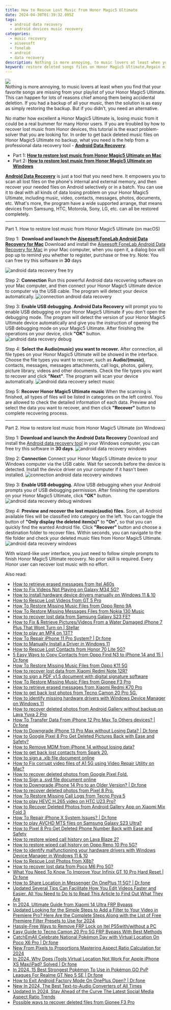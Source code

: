 ```yaml
---
title: How to Rescue Lost Music from Honor Magic5 Ultimate
date: 2024-04-30T01:39:32.095Z
tags: 
  - android data recovery
  - android devices music recovery
categories: 
  - music recovery
  - aiseesoft
  - fonelab
  - android
  - data recovery
description: Nothing is more annoying, to music lovers at least when you find that your favorite songs are missing from your playlist of your Honor Magic5 Ultimate. This can happen for lots of reasons chief among them being accidental deletion. If you had a backup of all your music, then the solution is as easy as simply restoring the backup. But if you didn’t, you need an alternative.
keyword: restore deleted songs files on Honor Magic5 Ultimate,Regain missing songs on Honor Magic5 Ultimate,save lost music on Honor Magic5 Ultimate,recover lost music from Honor Magic5 Ultimate,broken Honor Magic5 Ultimate songs recovery solution,Honor Magic5 Ultimate music recovery,deletes music of Honor Magic5 Ultimate,Honor Magic5 Ultimate music recovery software,how to refind deleted music from Honor Magic5 Ultimate,how to recover music in Honor Magic5 Ultimate,lost all music in Honor Magic5 Ultimate again,recover music from Honor Magic5 Ultimate
---
```


<img src="https://img0mobiles.techidaily.com/images/best-assets/devices/honor/honor-magic5-ultimate/3.jpg" class="atpl-imgstyle"  />

<div class="atpl-content atpl-for-fonelab-android recover-music">

<div class="atpl-post-description-part-1">
Nothing is more annoying, to music lovers at least when you find that your favorite songs are missing from your playlist of your Honor Magic5 Ultimate. This can happen for lots of reasons chief among them being accidental deletion. If you had a backup of all your music, then the solution is as easy as simply restoring the backup. But if you didn’t, you need an alternative.
</div>



<div class="atpl-post-description-part-2">
<div class="tpl-content-sub-paragraph-normal">
  <p>
      No matter how excellent a Honor Magic5 Ultimate is, losing music from it could be a real bummer for many Honor users. If you are troubled by how to recover lost music from Honor  devices, this tutorial is the exact problem-solver that you are looking for. In order to get back deleted music files on Honor Magic5 Ultimate no backup, what you need is the help from a professional data recovery tool - <a href="https://tools.techidaily.com/aiseesoft-android-data-recovery/" ><strong>Android Data Recovery</strong></a>.
  </p>
</div>
</div>

<ul>
  <li>Part 1: <strong><a href="#p1">How to restore lost music from Honor Magic5 Ultimate on Mac</a></strong></li>
  <li>Part 2: <strong><a href="#p2">How to restore lost music from Honor Magic5 Ultimate on Windows</a></strong></li>
</ul>


<div class="atpl-post-description-part-3">
<div class="tpl-content-sub-paragraph-normal">
  <p>
    <a href="https://tools.techidaily.com/aiseesoft-android-data-recovery/" ><strong>Android Data Recovery</strong></a> is just a tool that you need here. It empowers you to scan all lost files on the phone's internal and external memory, and then recover your needed files on Android selectively or in a batch. You can use it to deal with all kinds of data losing problem on your Honor Magic5 Ultimate, including music, video, contacts, messages, photos, documents, etc. What's more, the program have a wide supported arrange, that means devices from Samsung, HTC, Motorola, Sony, LG, etc. can all be restored completely.
  </p>
</div>
</div>



<!-- Part 1 -->
<a id="p1" name="p1" ></a><hr>

<div>
  <span class="atpl-step-part-style">Part 1. How to restore lost music from Honor Magic5 Ultimate (on macOS)</span>
</div>

<span class="atpl-stepstyle-a"><span>Step 1: </span></span> <strong>Download and launch the <a href="https://tools.techidaily.com/aiseesoft-android-data-recovery-for-mac/" >Aiseesoft FoneLab Android Data Recovery for Mac</a></strong>
Download and install the <a href="https://tools.techidaily.com/aiseesoft-android-data-recovery-for-mac/" >Aiseesoft FoneLab Android Data Recovery for Mac</a> in your Mac computer, when you open it, a dialog box will pop up to remind you whether to register, purchase or free try.
Note: You can free try this software in <strong>30</strong> days

<img src="https://tools.techidaily.com/images/apps/aiseesoft/android-data-recovery/mac-free-try.png" class="atpl-imgstyle" alt="android data recovery free try" />

<span class="atpl-stepstyle-a"><span>Step 2: </span></span> <strong>Connection</strong>
Run this powerful Android data recovering software on your Mac computer, and then connect your Honor Magic5 Ultimate device to computer via the USB cable. The program will detect your device automatically.
<img src="https://tools.techidaily.com/images/apps/aiseesoft/android-data-recovery/mac-connection-interface.jpg" class="atpl-imgstyle" alt="connection android data recovery" />

<span class="atpl-stepstyle-a"><span>Step 3: </span></span> <strong>Enable USB debugging.</strong>
<strong>Android Data Recovery</strong> will prompt you to enable USB debugging on your Honor Magic5 Ultimate if you don't open the debugging mode. The program will detect the version of your Honor Magic5 Ultimate device automatically and give you the instruction of opening the USB debugging mode on your Magic5 Ultimate. After finishing the operations on your device, click <strong>"OK"</strong> button.
<img src="https://tools.techidaily.com/images/apps/aiseesoft/android-data-recovery/mac-android-usb-debug.jpg"  class="atpl-imgstyle" alt="android data recovery debug" />

<span class="atpl-stepstyle-a"><span>Step 4: </span></span> <strong>Select the Audio(music) you want to recover.</strong>
After connection, all file types on your Honor Magic5 Ultimate will be showed in the interface. Choose the file types you want to recover, such as <strong>Audio/(music)</strong>, contacts, messages, messages attachments, call logs, photos, gallery, picture library, videos and other documents. Check the file types you want to recover and click <b>"Next"</b>. The program will scan your device automatically.
<img src="https://tools.techidaily.com/images/apps/aiseesoft/android-data-recovery/mac-choose-type-music.jpg" class="atpl-imgstyle" alt="android data recovery select music" />

<span class="atpl-stepstyle-a"><span>Step 5: </span></span> <strong>Recover Honor Magic5 Ultimate music</strong>
When the scanning is finished, all types of files will be listed in categories on the left control. You are allowed to check the detailed information of each data. Preview and select the data you want to recover, and then click <b>"Recover"</b> button to complete recovering process.


<a id="p2" name="p2"></a><hr>

<!-- Part 2 -->
<div>
  <span class="atpl-step-part-style">Part 2. How to restore lost music from Honor Magic5 Ultimate (on Windows)</span>
</div>

<span class="atpl-stepstyle-a"><span>Step 1: </span></span> <strong>Download and launch the Android Data Recovery</strong>
Download and install the <a href="https://tools.techidaily.com/aiseesoft-android-data-recovery-for-win/" >Android data recovery tool</a> in your Windows computer, you can free try this software in <b>30 days</b>.
<img src="https://tools.techidaily.com/images/apps/aiseesoft/android-data-recovery/win-start-interface.png"  class="atpl-imgstyle" alt="android data recovery windows" />

<span class="atpl-stepstyle-a"><span>Step 2: </span></span> <strong>Connection</strong>
Connect your Honor Magic5 Ultimate device to your Windows computer via the USB cable. Wait for seconds before the device is detected. Install the device driver on your computer if it hasn't been installed.
<img src="https://tools.techidaily.com/images/apps/aiseesoft/android-data-recovery/win-connection-interface.png" class="atpl-imgstyle" alt="connection android data recovery windows" />

<span class="atpl-stepstyle-a"><span>Step 3: </span></span> <strong>Enable USB debugging.</strong>
Allow USB debugging when your Android prompts you of USB debugging permission. After finishing the operations on your Honor Magic5 Ultimate, click <b>"OK"</b> button.
<img src="https://tools.techidaily.com/images/apps/aiseesoft/android-data-recovery/win-android-usb-debug.png" class="atpl-imgstyle" alt="android data recovery debug windows" />

<span class="atpl-stepstyle-a"><span>Step 4: </span></span> <strong>Preview and recover the lost music(audio) files.</strong>
Soon, all Android available files will be classified into category on the left. You can toggle the button of <b>"Only display the deleted item(s)"</b> to <b>"On"</b>, so that you can quickly find the wanted Android file. Click <b>"Recover"</b> button and choose a destination folder to recover files. Within seconds, you can navigate to the file folder and check your deleted music files from Honor Magic5 Ultimate.
<img src="https://tools.techidaily.com/images/apps/aiseesoft/android-data-recovery/win-recover-music.jpg" class="atpl-imgstyle" alt="android data recovery windows" />

<div class="atpl-post-description-part-4">
<div class="tpl-content-sub-paragraph-normal">
  <p>
    With wizard-like user interface, you just need to follow simple prompts to finish Honor Magic5 Ultimate recovery. No prior skill is required. Every Honor user can recover lost music with no effort.
  </p>
</div>
</div>


<ins class="adsbygoogle"
     style="display:block"
     data-ad-client="ca-pub-7571918770474297"
     data-ad-slot="8358498916"
     data-ad-format="auto"
     data-full-width-responsive="true"></ins>



</div>
<ins class="adsbygoogle"
    style="display:block"
    data-ad-format="autorelaxed"
    data-ad-client="ca-pub-7571918770474297"
    data-ad-slot="1223367746"></ins>

<span class="atpl-alsoreadstyle">Also read:</span>
<div><ul>
<li><a href="https://blog-min.techidaily.com/how-to-retrieve-erased-messages-from-itel-a60s-by-fonelab-android-recover-messages/"><u>How to retrieve erased messages from Itel A60s</u></a></li>
<li><a href="https://blog-min.techidaily.com/how-to-fix-videos-not-playing-on-galaxy-m34-5g-by-stellar-video-repair-mobile-video-repair/"><u>How to Fix Videos Not Playing on Galaxy M34 5G?</u></a></li>
<li><a href="https://blog-min.techidaily.com/how-to-install-hardware-device-drivers-manually-on-windows-11-and-10-by-drivereasy-guide/"><u>How to install hardware device drivers manually on Windows 11 & 10</u></a></li>
<li><a href="https://blog-min.techidaily.com/how-to-rescue-lost-videos-from-gt-5-pro-by-fonelab-android-recover-video/"><u>How to Rescue Lost Videos from GT 5 Pro</u></a></li>
<li><a href="https://blog-min.techidaily.com/how-to-restore-missing-music-files-from-oppo-reno-9a-by-fonelab-android-recover-music/"><u>How To  Restore Missing Music Files from Oppo Reno 9A</u></a></li>
<li><a href="https://blog-min.techidaily.com/how-to-restore-missing-messages-files-from-nokia-130-music-by-fonelab-android-recover-messages/"><u>How To  Restore Missing Messages Files from Nokia 130 Music</u></a></li>
<li><a href="https://blog-min.techidaily.com/how-to-recover-lost-data-from-samsung-galaxy-s23-fe-by-fonelab-android-recover-data/"><u>How to recover lost data from Samsung Galaxy S23 FE?</u></a></li>
<li><a href="https://blog-min.techidaily.com/how-to-fix-and-retrieve-picturesvideos-from-a-water-damaged-iphone-7-plus-that-wont-turn-on-stellar-by-stellar-data-recovery-ios-iphone-data-recovery/"><u>How to Fix & Retrieve Pictures/Videos From a Water Damaged iPhone 7 Plus That Wont Turn on | Stellar</u></a></li>
<li><a href="https://blog-min.techidaily.com/how-to-play-an-mp4-on-13t-by-aiseesoft-video-converter-play-mp4-on-android/"><u>How to play an MP4 on 13T?</u></a></li>
<li><a href="https://blog-min.techidaily.com/how-to-repair-iphone-11-pro-system-drfone-by-drfone-ios-system-repair-ios-system-repair/"><u>How To Repair iPhone 11 Pro System? | Dr.fone</u></a></li>
<li><a href="https://blog-min.techidaily.com/how-to-manually-install-a-driver-in-windows-11-by-drivereasy-guide/"><u>How to Manually Install a Driver in Windows 11</u></a></li>
<li><a href="https://blog-min.techidaily.com/how-to-rescue-lost-contacts-from-honor-70-lite-5g-by-fonelab-android-recover-contacts/"><u>How to Rescue Lost Contacts from Honor 70 Lite 5G?</u></a></li>
<li><a href="https://blog-min.techidaily.com/5-easy-ways-to-copy-contacts-from-oppo-find-n3-to-iphone-14-and-15-drfone-by-drfone-transfer-from-android-transfer-from-android/"><u>5 Easy Ways to Copy Contacts from Oppo Find N3 to iPhone 14 and 15 | Dr.fone</u></a></li>
<li><a href="https://blog-min.techidaily.com/how-to-restore-missing-music-files-from-oppo-k11-5g-by-fonelab-android-recover-music/"><u>How To  Restore Missing Music Files from Oppo K11 5G</u></a></li>
<li><a href="https://blog-min.techidaily.com/how-to-recover-lost-data-from-xiaomi-redmi-note-12r-by-fonelab-android-recover-data/"><u>How to recover lost data from Xiaomi Redmi Note 12R?</u></a></li>
<li><a href="https://blog-min.techidaily.com/how-to-sign-a-pdf-v15-document-with-digital-signature-software-by-ldigisigner-sign-a-pdf-sign-a-pdf/"><u>How to sign a PDF v1.5 document with digital signature software</u></a></li>
<li><a href="https://blog-min.techidaily.com/how-to-restore-missing-music-files-from-gionee-f3-pro-by-fonelab-android-recover-music/"><u>How To  Restore Missing Music Files from Gionee F3 Pro</u></a></li>
<li><a href="https://blog-min.techidaily.com/how-to-retrieve-erased-messages-from-xiaomi-redmi-k70-pro-by-fonelab-android-recover-messages/"><u>How to retrieve erased messages from Xiaomi Redmi K70 Pro</u></a></li>
<li><a href="https://blog-min.techidaily.com/how-to-get-back-lost-photos-from-tecno-camon-20-pro-5g-by-fonelab-android-recover-photos/"><u>How to get back lost photos from Tecno Camon 20 Pro 5G.</u></a></li>
<li><a href="https://blog-min.techidaily.com/how-to-identify-missing-hardware-drivers-with-windows-device-manager-on-windows-11-by-drivereasy-guide/"><u>How to identify missing hardware drivers with Windows Device Manager on Windows 11</u></a></li>
<li><a href="https://blog-min.techidaily.com/how-to-recover-deleted-photos-from-android-gallery-without-backup-on-lava-yuva-2-pro-by-stellar-photo-recovery-android-mobile-photo-recover/"><u>How to recover deleted photos from Android Gallery without backup on Lava Yuva 2 Pro</u></a></li>
<li><a href="https://blog-min.techidaily.com/how-to-transfer-data-from-iphone-12-pro-max-to-others-devices-drfone-by-drfone-transfer-data-from-ios-transfer-data-from-ios/"><u>How To Transfer Data From iPhone 12 Pro Max To Others devices? | Dr.fone</u></a></li>
<li><a href="https://blog-min.techidaily.com/how-to-downgrade-iphone-13-pro-max-without-losing-data-drfone-by-drfone-ios-system-repair-ios-system-repair/"><u>How to Downgrade iPhone 13 Pro Max without Losing Data? | Dr.fone</u></a></li>
<li><a href="https://blog-min.techidaily.com/how-to-google-pixel-8-pro-get-deleted-pictures-back-with-ease-and-safety-by-fonelab-android-recover-pictures/"><u>How to Google Pixel 8 Pro Get Deleted Pictures Back with Ease and Safety?</u></a></li>
<li><a href="https://blog-min.techidaily.com/how-to-remove-mdm-from-iphone-14-without-losing-data-by-drfone-ios-unlock-ios-unlock/"><u>How to Remove MDM from iPhone 14 without losing data?</u></a></li>
<li><a href="https://blog-min.techidaily.com/how-to-get-back-lost-contacts-from-spark-20-by-fonelab-android-recover-contacts/"><u>How to get back lost contacts from Spark 20.</u></a></li>
<li><a href="https://blog-min.techidaily.com/how-to-sign-a-xlb-file-document-online-by-ldigisigner-sign-a-excel-sign-a-excel/"><u>How to sign a .xlb file document online</u></a></li>
<li><a href="https://blog-min.techidaily.com/how-to-fix-corrupt-video-files-of-a1-5g-using-video-repair-utility-on-mac-by-stellar-video-repair-mobile-video-repair/"><u>How to Fix corrupt video files of A1 5G using Video Repair Utility on Mac?</u></a></li>
<li><a href="https://blog-min.techidaily.com/how-to-recover-deleted-photos-from-google-pixel-fold-by-fonelab-android-recover-photos/"><u>How to recover deleted photos from Google Pixel Fold.</u></a></li>
<li><a href="https://blog-min.techidaily.com/how-to-sign-a-svd-file-document-online-by-ldigisigner-sign-a-word-sign-a-word/"><u>How to Sign a .svd file document online</u></a></li>
<li><a href="https://blog-min.techidaily.com/how-to-downgrade-iphone-14-pro-to-an-older-version-drfone-by-drfone-ios-system-repair-ios-system-repair/"><u>How to Downgrade iPhone 14 Pro to an Older Version? | Dr.fone</u></a></li>
<li><a href="https://blog-min.techidaily.com/how-to-recover-deleted-photos-from-pixel-8-pro-by-fonelab-android-recover-photos/"><u>How to recover deleted photos from Pixel 8 Pro.</u></a></li>
<li><a href="https://blog-min.techidaily.com/how-to-restore-missing-call-logs-from-tecno-pova-5-by-fonelab-android-recover-call-logs/"><u>How To  Restore Missing Call Logs from Tecno Pova 5</u></a></li>
<li><a href="https://blog-min.techidaily.com/how-to-play-hevc-h-265-video-on-htc-u23-pro-by-aiseesoft-video-converter-play-hevc-video-on-android/"><u>How to play HEVC H.265 video on HTC U23 Pro?</u></a></li>
<li><a href="https://blog-min.techidaily.com/how-to-recover-deleted-photos-from-android-gallery-app-on-xiaomi-mix-fold-3-by-stellar-photo-recovery-android-mobile-photo-recover/"><u>How to Recover Deleted Photos from Android Gallery App on Xiaomi Mix Fold 3</u></a></li>
<li><a href="https://blog-min.techidaily.com/how-to-repair-iphone-x-system-issues-drfone-by-drfone-ios-system-repair-ios-system-repair/"><u>How To Repair iPhone X System Issues? | Dr.fone</u></a></li>
<li><a href="https://blog-min.techidaily.com/how-to-play-avchd-mts-files-on-samsung-galaxy-s23-ultra-by-aiseesoft-video-converter-play-mts-on-android/"><u>How to play AVCHD MTS files on Samsung Galaxy S23 Ultra?</u></a></li>
<li><a href="https://blog-min.techidaily.com/how-to-pixel-8-pro-get-deleted-phone-number-back-with-ease-and-safety-by-fonelab-android-recover-contacts/"><u>How to Pixel 8 Pro Get Deleted Phone Number Back with Ease and Safety</u></a></li>
<li><a href="https://blog-min.techidaily.com/how-to-restore-wiped-call-history-on-lava-blaze-2-by-fonelab-android-recover-call-logs/"><u>How to restore wiped call history on Lava Blaze 2?</u></a></li>
<li><a href="https://blog-min.techidaily.com/how-to-restore-wiped-call-history-on-oppo-reno-10-pro-5g-by-fonelab-android-recover-call-logs/"><u>How to restore wiped call history on Oppo Reno 10 Pro 5G?</u></a></li>
<li><a href="https://blog-min.techidaily.com/how-to-identify-malfunctioning-your-hardware-drivers-with-windows-device-manager-in-windows-11-and-10-by-drivereasy-guide/"><u>How to identify malfunctioning your hardware drivers with Windows Device Manager in Windows 11 & 10</u></a></li>
<li><a href="https://blog-min.techidaily.com/how-to-rescue-lost-photos-from-x8b-by-fonelab-android-recover-photos/"><u>How to Rescue Lost Photos from X8b?</u></a></li>
<li><a href="https://blog-min.techidaily.com/how-to-recover-lost-data-from-poco-m6-pro-5g-by-fonelab-android-recover-data/"><u>How to recover lost data from Poco M6 Pro 5G?</u></a></li>
<li><a href="https://techidaily.com/what-you-need-to-know-to-improve-your-infinix-gt-10-pro-hard-reset-drfone-by-drfone-reset-android-reset-android/"><u>What You Need To Know To Improve Your Infinix GT 10 Pro Hard Reset | Dr.fone</u></a></li>
<li><a href="https://fake-location.techidaily.com/how-to-share-location-in-messenger-on-oneplus-11-5g-drfone-by-drfone-virtual-android/"><u>How to Share Location in Messenger On OnePlus 11 5G? | Dr.fone</u></a></li>
<li><a href="https://ai-video-editing.techidaily.com/updated-several-tips-can-facilitate-how-you-edit-videos-faster-and-easier-all-you-need-to-do-is-to-read-this-article-to-find-out-what-they-are/"><u>Updated Several Tips Can Facilitate How You Edit Videos Faster and Easier. All You Need to Do Is to Read This Article to Find Out What They Are</u></a></li>
<li><a href="https://bypass-frp.techidaily.com/in-2024-ultimate-guide-from-xiaomi-14-ultra-frp-bypass-by-drfone-android/"><u>In 2024, Ultimate Guide from Xiaomi 14 Ultra FRP Bypass</u></a></li>
<li><a href="https://ai-video-editing.techidaily.com/1713964398363-updated-looking-for-the-simple-steps-to-add-a-filter-to-your-video-in-premiere-pro-here-are-the-complete-steps-along-with-the-list-of-free-premiere-filter-p/"><u>Updated Looking for the Simple Steps to Add a Filter to Your Video in Premiere Pro? Here Are the Complete Steps Along with the List of Free Premiere Filter Presets to Use for 2024</u></a></li>
<li><a href="https://bypass-frp.techidaily.com/hassle-free-ways-to-remove-frp-lock-on-itel-p55withwithout-a-pc-by-drfone-android/"><u>Hassle-Free Ways to Remove FRP Lock on Itel P55with/without a PC</u></a></li>
<li><a href="https://bypass-frp.techidaily.com/easy-guide-to-tecno-camon-20-pro-5g-frp-bypass-with-best-methods-by-drfone-android/"><u>Easy Guide to Tecno Camon 20 Pro 5G FRP Bypass With Best Methods</u></a></li>
<li><a href="https://pokemon-go-android.techidaily.com/catchemall-celebrate-national-pokemon-day-with-virtual-location-on-poco-x6-pro-drfone-by-drfone-virtual-android/"><u>CatchEmAll Celebrate National Pokémon Day with Virtual Location On Poco X6 Pro | Dr.fone</u></a></li>
<li><a href="https://ai-video-apps.techidaily.com/new-from-pixels-to-proportions-mastering-aspect-ratio-calculation-for-2024/"><u>New From Pixels to Proportions Mastering Aspect Ratio Calculation for 2024</u></a></li>
<li><a href="https://iphone-location.techidaily.com/in-2024-why-does-itools-virtual-location-not-work-for-apple-iphone-xs-maxipad-solved-drfone-by-drfone-virtual-ios/"><u>In 2024, Why Does iTools Virtual Location Not Work For Apple iPhone XS Max/iPad? Solved | Dr.fone</u></a></li>
<li><a href="https://pokemon-go-android.techidaily.com/in-2024-15-best-strongest-pokemon-to-use-in-pokemon-go-pvp-leagues-for-realme-gt-neo-5-se-drfone-by-drfone-virtual-android/"><u>In 2024, 15 Best Strongest Pokémon To Use in Pokémon GO PvP Leagues For Realme GT Neo 5 SE | Dr.fone</u></a></li>
<li><a href="https://change-location.techidaily.com/how-to-exit-android-factory-mode-on-oneplus-open-drfone-by-drfone-fix-android-problems-fix-android-problems/"><u>How to Exit Android Factory Mode On OnePlus Open? | Dr.fone</u></a></li>
<li><a href="https://ai-voice-clone.techidaily.com/new-in-2024-the-best-text-to-audio-converters-of-all-times/"><u>New In 2024, The Best Text-to-Audio Converters of All Times</u></a></li>
<li><a href="https://ai-video-apps.techidaily.com/updated-in-2024-stay-ahead-of-the-curve-the-latest-social-media-aspect-ratio-trends/"><u>Updated In 2024, Stay Ahead of the Curve The Latest Social Media Aspect Ratio Trends</u></a></li>
<li><a href="https://review-topics.techidaily.com/possible-ways-to-recover-deleted-files-from-gionee-f3-pro-by-fonelab-android-recover-data/"><u>Possible ways to recover deleted files from Gionee F3 Pro</u></a></li>
</ul></div>

